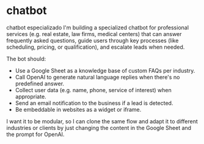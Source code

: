# chatbot
chatbot especializado
I'm building a specialized chatbot for professional services (e.g. real estate, law firms, medical centers) that can answer frequently asked questions, guide users through key processes (like scheduling, pricing, or qualification), and escalate leads when needed. 

The bot should:
- Use a Google Sheet as a knowledge base of custom FAQs per industry.
- Call OpenAI to generate natural language replies when there's no predefined answer.
- Collect user data (e.g. name, phone, service of interest) when appropriate.
- Send an email notification to the business if a lead is detected.
- Be embeddable in websites as a widget or iframe.

I want it to be modular, so I can clone the same flow and adapt it to different industries or clients by just changing the content in the Google Sheet and the prompt for OpenAI.
